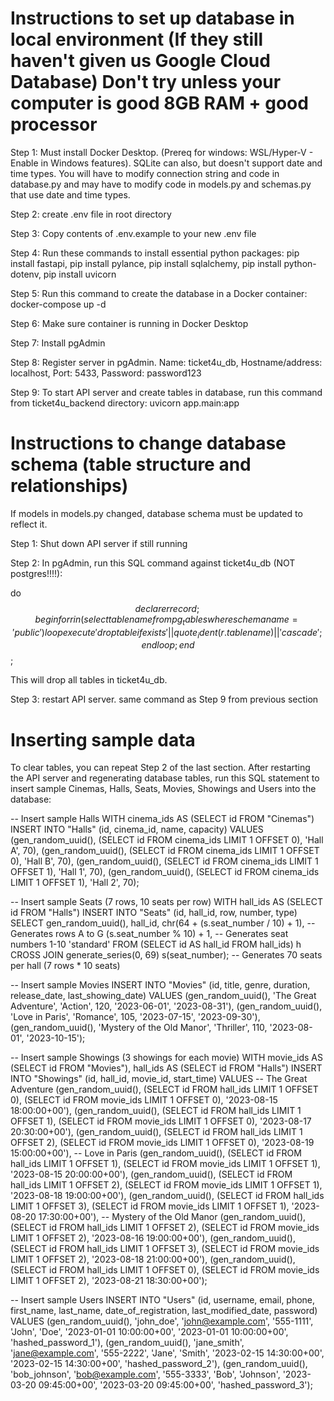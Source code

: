 # Instructions to set up database in local environment (If they still haven't given us Google Cloud Database) Don't try unless your computer is good 8GB RAM + good processor

Step 1: Must install Docker Desktop. (Prereq for windows: WSL/Hyper-V - Enable in Windows features). SQLite can also, but doesn't support date and time types. You will have to modify connection string and code in database.py and may have to modify code in models.py and schemas.py that use date and time types.

Step 2: create .env file in root directory

Step 3: Copy contents of .env.example to your new .env file

Step 4: Run these commands to install essential python packages: pip install fastapi, pip install pylance, pip install sqlalchemy, pip install python-dotenv, pip install uvicorn

Step 5: Run this command to create the database in a Docker container: docker-compose up -d

Step 6: Make sure container is running in Docker Desktop

Step 7: Install pgAdmin

Step 8: Register server in pgAdmin. Name: ticket4u_db, Hostname/address: localhost, Port: 5433, Password: password123 

Step 9: To start API server and create tables in database, run this command from ticket4u_backend directory: uvicorn app.main:app

# Instructions to change database schema (table structure and relationships)
If models in models.py changed, database schema must be updated to reflect it.

Step 1: Shut down API server if still running

Step 2: In pgAdmin, run this SQL command against ticket4u_db (NOT postgres!!!!):

do $$ declare
    r record;
begin
    for r in (select tablename from pg_tables where schemaname = 'public') loop
        execute 'drop table if exists ' || quote_ident(r.tablename) || ' cascade';
    end loop;
end $$;

This will drop all tables in ticket4u_db.

Step 3: restart API server. same command as Step 9 from previous section

# Inserting sample data
To clear tables, you can repeat Step 2 of the last section. After restarting the API server and regenerating database tables, run this SQL statement to insert sample Cinemas, Halls, Seats, Movies, Showings and Users into the database:

-- Insert sample Halls
WITH cinema_ids AS (SELECT id FROM "Cinemas")
INSERT INTO "Halls" (id, cinema_id, name, capacity) VALUES
(gen_random_uuid(), (SELECT id FROM cinema_ids LIMIT 1 OFFSET 0), 'Hall A', 70),
(gen_random_uuid(), (SELECT id FROM cinema_ids LIMIT 1 OFFSET 0), 'Hall B', 70),
(gen_random_uuid(), (SELECT id FROM cinema_ids LIMIT 1 OFFSET 1), 'Hall 1', 70),
(gen_random_uuid(), (SELECT id FROM cinema_ids LIMIT 1 OFFSET 1), 'Hall 2', 70);

-- Insert sample Seats (7 rows, 10 seats per row)
WITH hall_ids AS (SELECT id FROM "Halls")
INSERT INTO "Seats" (id, hall_id, row, number, type)
SELECT 
    gen_random_uuid(),
    hall_id,
    chr(64 + (s.seat_number / 10) + 1),  -- Generates rows A to G
    (s.seat_number % 10) + 1,  -- Generates seat numbers 1-10
    'standard'
FROM 
    (SELECT id AS hall_id FROM hall_ids) h
CROSS JOIN 
    generate_series(0, 69) s(seat_number);  -- Generates 70 seats per hall (7 rows * 10 seats)

-- Insert sample Movies
INSERT INTO "Movies" (id, title, genre, duration, release_date, last_showing_date) VALUES
(gen_random_uuid(), 'The Great Adventure', 'Action', 120, '2023-06-01', '2023-08-31'),
(gen_random_uuid(), 'Love in Paris', 'Romance', 105, '2023-07-15', '2023-09-30'),
(gen_random_uuid(), 'Mystery of the Old Manor', 'Thriller', 110, '2023-08-01', '2023-10-15');

-- Insert sample Showings (3 showings for each movie)
WITH movie_ids AS (SELECT id FROM "Movies"),
     hall_ids AS (SELECT id FROM "Halls")
INSERT INTO "Showings" (id, hall_id, movie_id, start_time) VALUES
-- The Great Adventure
(gen_random_uuid(), (SELECT id FROM hall_ids LIMIT 1 OFFSET 0), (SELECT id FROM movie_ids LIMIT 1 OFFSET 0), '2023-08-15 18:00:00+00'),
(gen_random_uuid(), (SELECT id FROM hall_ids LIMIT 1 OFFSET 1), (SELECT id FROM movie_ids LIMIT 1 OFFSET 0), '2023-08-17 20:30:00+00'),
(gen_random_uuid(), (SELECT id FROM hall_ids LIMIT 1 OFFSET 2), (SELECT id FROM movie_ids LIMIT 1 OFFSET 0), '2023-08-19 15:00:00+00'),
-- Love in Paris
(gen_random_uuid(), (SELECT id FROM hall_ids LIMIT 1 OFFSET 1), (SELECT id FROM movie_ids LIMIT 1 OFFSET 1), '2023-08-15 20:00:00+00'),
(gen_random_uuid(), (SELECT id FROM hall_ids LIMIT 1 OFFSET 2), (SELECT id FROM movie_ids LIMIT 1 OFFSET 1), '2023-08-18 19:00:00+00'),
(gen_random_uuid(), (SELECT id FROM hall_ids LIMIT 1 OFFSET 3), (SELECT id FROM movie_ids LIMIT 1 OFFSET 1), '2023-08-20 17:30:00+00'),
-- Mystery of the Old Manor
(gen_random_uuid(), (SELECT id FROM hall_ids LIMIT 1 OFFSET 2), (SELECT id FROM movie_ids LIMIT 1 OFFSET 2), '2023-08-16 19:00:00+00'),
(gen_random_uuid(), (SELECT id FROM hall_ids LIMIT 1 OFFSET 3), (SELECT id FROM movie_ids LIMIT 1 OFFSET 2), '2023-08-18 21:00:00+00'),
(gen_random_uuid(), (SELECT id FROM hall_ids LIMIT 1 OFFSET 0), (SELECT id FROM movie_ids LIMIT 1 OFFSET 2), '2023-08-21 18:30:00+00');

-- Insert sample Users
INSERT INTO "Users" (id, username, email, phone, first_name, last_name, date_of_registration, last_modified_date, password) VALUES
(gen_random_uuid(), 'john_doe', 'john@example.com', '555-1111', 'John', 'Doe', '2023-01-01 10:00:00+00', '2023-01-01 10:00:00+00', 'hashed_password_1'),
(gen_random_uuid(), 'jane_smith', 'jane@example.com', '555-2222', 'Jane', 'Smith', '2023-02-15 14:30:00+00', '2023-02-15 14:30:00+00', 'hashed_password_2'),
(gen_random_uuid(), 'bob_johnson', 'bob@example.com', '555-3333', 'Bob', 'Johnson', '2023-03-20 09:45:00+00', '2023-03-20 09:45:00+00', 'hashed_password_3');
